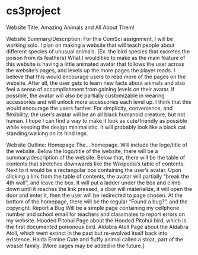 # cs3project

Website Title: Amazing Animals and All About Them!

Website Summary/Description:
    For this ComSci assignment, I will be working solo. I plan on making a website that will teach people about
  different species of unusual animals. (Ex. the bird species that excretes the poison from its feathers)
    What I would like to make as the main feature of this website is having a little animated avatar that follows
  the user across the website’s pages, and levels up the more pages the player reads. I believe that this would
  encourage users to read more of the pages on the website. After all, the user gets to learn new facts about
  animals and also feel a sense of accomplishment from gaining levels on their avatar. If possible, the avatar
  will also be partially customizable in wearing accessories and will unlock more accessories each level up. I
  think that this would encourage the users further. For simplicity, convenience, and flexibility, the user’s
  avatar will be an all black humanoid creature, but not human. I hope I can find a way to make it look as
  cute/friendly as possible while keeping the design minimalistic. It will probably look like a black cat
  standing/walking on its hind legs.
  
Website Outline:
  Homepage
      The… homepage. Will include the logo/title of the website. Below the logo/title of the website, there will
    be a summary/description of the website. Below that, there will be the table of contents that stretches
    downwards like the Wikipedia’s table of contents. Next to it would be a rectangular box containing the user’s
    avatar. Upon clicking a link from the table of contents, the avatar will partially “break the 4th wall”, and
    leave the box. It will put a ladder under the box and climb down until it reaches the link pressed, a door
    will materialize, it will open the door and enter it, then the user will be redirected to page chosen. At the
    bottom of the homepage, there will be the regular “Found a bug?”, and the copyright.
  Report a Bug
      Will be a simple page containing my cellphone number and school email for teachers and classmates to report
    errors on my website.
  Hooded Pitohui
      Page about the Hooded Pitohui bird, which is the first documented poisonous bird.
  Aldabra Atoll
      Page about the Aldabra Atoll, which went extinct in the past but re-evolved itself back into existence.
  Haida Ermine
      Cute and fluffy animal called a stoat, part of the weasel family.
  [More pages may be added in the future.]
